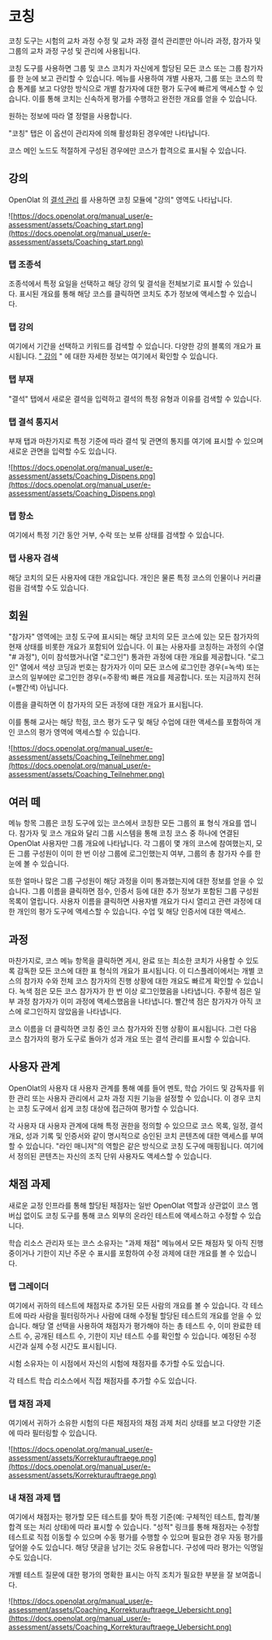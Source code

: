 # 코칭

코칭 도구는 시험의 교차 과정 수정 및 교차 과정 결석 관리뿐만 아니라 과정, 참가자 및 그룹의 교차 과정 구성 및 관리에 사용됩니다.

코칭 도구를 사용하면 그룹 및 코스 코치가 자신에게 할당된 모든 코스 또는 그룹 참가자를 한 눈에 보고 관리할 수 있습니다. 메뉴를 사용하여 개별 사용자, 그룹 또는 코스의 학습 통계를 보고 다양한 방식으로 개별 참가자에 대한 평가 도구에 빠르게 액세스할 수 있습니다. 이를 통해 코치는 신속하게 평가를 수행하고 완전한 개요를 얻을 수 있습니다.

원하는 정보에 따라 열 정렬을 사용합니다.

"코칭" 탭은 이 옵션이 관리자에 의해 활성화된 경우에만 나타납니다.

코스 메인 노드도 적절하게 구성된 경우에만 코스가 합격으로 표시될 수 있습니다.

## 강의

OpenOlat 의 [결석 관리](https://confluence.openolat.org/display/OO150EN/Lectures+and+absences) 를 사용하면 코칭 모듈에 "강의" 영역도 나타납니다.

![https://docs.openolat.org/manual_user/e-assessment/assets/Coaching_start.png](https://docs.openolat.org/manual_user/e-assessment/assets/Coaching_start.png)

### 탭 조종석

조종석에서 특정 요일을 선택하고 해당 강의 및 결석을 전체보기로 표시할 수 있습니다. 표시된 개요를 통해 해당 코스를 클릭하면 코치도 추가 정보에 액세스할 수 있습니다.

### 탭 강의

여기에서 기간을 선택하고 키워드를 검색할 수 있습니다. 다양한 강의 블록의 개요가 표시됩니다. [" 강의](https://confluence.openolat.org/display/OO142EN/Lectures+-+Teacher+view) " 에 대한 자세한 정보는 여기에서 확인할 수 있습니다.

### 탭 부재

"결석" 탭에서 새로운 결석을 입력하고 결석의 특정 유형과 이유를 검색할 수 있습니다.

### 탭 결석 통지서

부재 탭과 마찬가지로 특정 기준에 따라 결석 및 관면의 통지를 여기에 표시할 수 있으며 새로운 관면을 입력할 수도 있습니다.

![https://docs.openolat.org/manual_user/e-assessment/assets/Coaching_Dispens.png](https://docs.openolat.org/manual_user/e-assessment/assets/Coaching_Dispens.png)

### 탭 항소

여기에서 특정 기간 동안 거부, 수락 또는 보류 상태를 검색할 수 있습니다.

### 탭 사용자 검색

해당 코치의 모든 사용자에 대한 개요입니다. 개인은 물론 특정 코스의 인물이나 커리큘럼을 검색할 수도 있습니다.

## 회원

"참가자" 영역에는 코칭 도구에 표시되는 해당 코치의 모든 코스에 있는 모든 참가자의 현재 상태를 비롯한 개요가 포함되어 있습니다. 이 표는 사용자를 코칭하는 과정의 수(열 "# 과정"), 이미 참석했거나(열 "로그인") 통과한 과정에 대한 개요를 제공합니다. "로그인" 열에서 색상 코딩과 번호는 참가자가 이미 모든 코스에 로그인한 경우(=녹색) 또는 코스의 일부에만 로그인한 경우(=주황색) 빠른 개요를 제공합니다. 또는 지금까지 전혀(=빨간색) 아닙니다.

이름을 클릭하면 이 참가자의 모든 과정에 대한 개요가 표시됩니다.

이를 통해 교사는 해당 학점, 코스 평가 도구 및 해당 수업에 대한 액세스를 포함하여 개인 코스의 평가 영역에 액세스할 수 있습니다.

![https://docs.openolat.org/manual_user/e-assessment/assets/Coaching_Teilnehmer.png](https://docs.openolat.org/manual_user/e-assessment/assets/Coaching_Teilnehmer.png)

## 여러 떼

메뉴 항목 그룹은 코칭 도구에 있는 코스에서 코칭한 모든 그룹의 표 형식 개요를 엽니다. 참가자 및 코스 개요와 달리 그룹 시스템을 통해 코칭 코스 중 하나에 연결된 OpenOlat 사용자만 그룹 개요에 나타납니다. 각 그룹이 몇 개의 코스에 참여했는지, 모든 그룹 구성원이 이미 한 번 이상 그룹에 로그인했는지 여부, 그룹의 총 참가자 수를 한 눈에 볼 수 있습니다.

또한 얼마나 많은 그룹 구성원이 해당 과정을 이미 통과했는지에 대한 정보를 얻을 수 있습니다. 그룹 이름을 클릭하면 점수, 인증서 등에 대한 추가 정보가 포함된 그룹 구성원 목록이 열립니다. 사용자 이름을 클릭하면 사용자별 개요가 다시 열리고 관련 과정에 대한 개인의 평가 도구에 액세스할 수 있습니다. 수업 및 해당 인증서에 대한 액세스.

## 과정

마찬가지로, 코스 메뉴 항목을 클릭하면 게시, 완료 또는 최소한 코치가 사용할 수 있도록 감독한 모든 코스에 대한 표 형식의 개요가 표시됩니다. 이 디스플레이에서는 개별 코스의 참가자 수와 전체 코스 참가자의 진행 상황에 대한 개요도 빠르게 확인할 수 있습니다. 녹색 점은 모든 코스 참가자가 한 번 이상 로그인했음을 나타냅니다. 주황색 점은 일부 과정 참가자가 이미 과정에 액세스했음을 나타냅니다. 빨간색 점은 참가자가 아직 코스에 로그인하지 않았음을 나타냅니다.

코스 이름을 더 클릭하면 코칭 중인 코스 참가자와 진행 상황이 표시됩니다. 그런 다음 코스 참가자의 평가 도구로 돌아가 성과 개요 또는 결석 관리를 표시할 수 있습니다.

## 사용자 관계

OpenOlat의 사용자 대 사용자 관계를 통해 예를 들어 멘토, 학습 가이드 및 감독자를 위한 관리 또는 사용자 관리에서 교차 과정 지원 기능을 설정할 수 있습니다. 이 경우 코치는 코칭 도구에서 쉽게 코칭 대상에 접근하여 평가할 수 있습니다.

각 사용자 대 사용자 관계에 대해 특정 권한을 정의할 수 있으므로 코스 목록, 일정, 결석 개요, 성과 기록 및 인증서와 같이 명시적으로 승인된 코치 콘텐츠에 대한 액세스를 부여할 수 있습니다. "라인 매니저"의 역할은 같은 방식으로 코칭 도구에 매핑됩니다. 여기에서 정의된 콘텐츠는 자신의 조직 단위 사용자도 액세스할 수 있습니다.

## 채점 과제

새로운 교정 인프라를 통해 할당된 채점자는 일반 OpenOlat 역할과 상관없이 코스 멤버십 없이도 코칭 도구를 통해 코스 외부의 온라인 테스트에 액세스하고 수정할 수 있습니다.

학습 리소스 관리자 또는 코스 소유자는 "과제 채점" 메뉴에서 모든 채점자 및 아직 진행 중이거나 기한이 지난 주문 수 표시를 포함하여 수정 과제에 대한 개요를 볼 수 있습니다.

### **탭 그레이더**

여기에서 귀하의 테스트에 채점자로 추가된 모든 사람의 개요를 볼 수 있습니다. 각 테스트에 따라 사람을 필터링하거나 사람에 대해 수정될 할당된 테스트의 개요를 얻을 수 있습니다. 해당 열 선택을 사용하여 채점자가 평가해야 하는 총 테스트 수, 이미 완료한 테스트 수, 공개된 테스트 수, 기한이 지난 테스트 수를 확인할 수 있습니다. 예정된 수정 시간과 실제 수정 시간도 표시됩니다.

시험 소유자는 이 시점에서 자신의 시험에 채점자를 추가할 수도 있습니다.

각 테스트 학습 리소스에서 직접 채점자를 추가할 수도 있습니다.

### 탭 채점 과제

여기에서 귀하가 소유한 시험의 다른 채점자의 채점 과제 처리 상태를 보고 다양한 기준에 따라 필터링할 수 있습니다.

![https://docs.openolat.org/manual_user/e-assessment/assets/Korrekturauftraege.png](https://docs.openolat.org/manual_user/e-assessment/assets/Korrekturauftraege.png)

### 내 채점 과제 탭

여기에서 채점자는 평가할 모든 테스트를 찾아 특정 기준(예: 구체적인 테스트, 합격/불합격 또는 처리 상태)에 따라 표시할 수 있습니다. "성적" 링크를 통해 채점자는 수정할 테스트로 직접 이동할 수 있으며 수동 평가를 수행할 수 있으며 필요한 경우 자동 평가를 덮어쓸 수도 있습니다. 해당 댓글을 남기는 것도 유용합니다. 구성에 따라 평가는 익명일 수도 있습니다.

개별 테스트 질문에 대한 평가의 명확한 표시는 아직 조치가 필요한 부분을 잘 보여줍니다.

![https://docs.openolat.org/manual_user/e-assessment/assets/Coaching_Korrekturauftraege_Uebersicht.png](https://docs.openolat.org/manual_user/e-assessment/assets/Coaching_Korrekturauftraege_Uebersicht.png)